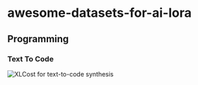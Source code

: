 # awesome-datasets-for-ai-lora

## Programming

### Text To Code

![XLCost for text-to-code synthesis](https://huggingface.co/datasets/codeparrot/xlcost-text-to-code)

